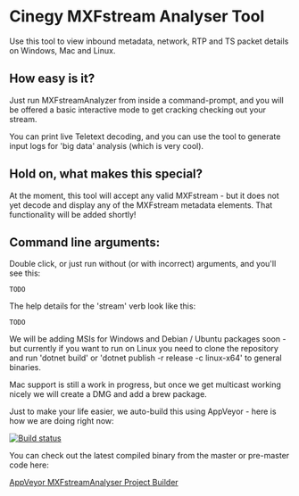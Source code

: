 # Cinegy MXFstream Analyser Tool

Use this tool to view inbound metadata, network, RTP and TS packet details on Windows, Mac and Linux. 

## How easy is it?

Just run MXFstreamAnalyzer from inside a command-prompt, and you will be offered a basic interactive mode to get cracking checking out your stream.

You can print live Teletext decoding, and you can use the tool to generate input logs for 'big data' analysis (which is very cool).

## Hold on, what makes this special?

At the moment, this tool will accept any valid MXFstream - but it does not yet decode and display any of the MXFstream metadata elements. That functionality will be added shortly!

## Command line arguments:

Double click, or just run without (or with incorrect) arguments, and you'll see this:

```
TODO
```

The help details for the 'stream' verb look like this:

```
TODO
```

We will be adding MSIs for Windows and Debian / Ubuntu packages soon - but currently if you want to run on Linux you need to clone the repository and run 'dotnet build' or 'dotnet publish -r release -c linux-x64' to general binaries.

Mac support is still a work in progress, but once we get multicast working nicely we will create a DMG and add a brew package.

Just to make your life easier, we auto-build this using AppVeyor - here is how we are doing right now: 

[![Build status](https://ci.appveyor.com/api/projects/status/08dqscip26lr0g1o/branch/master?svg=true)](https://ci.appveyor.com/project/cinegy/mxfstreamanalyser/branch/master)

You can check out the latest compiled binary from the master or pre-master code here:

[AppVeyor MXFstreamAnalyser Project Builder](https://ci.appveyor.com/project/cinegy/mxfstreamanalyser/build/artifacts)

